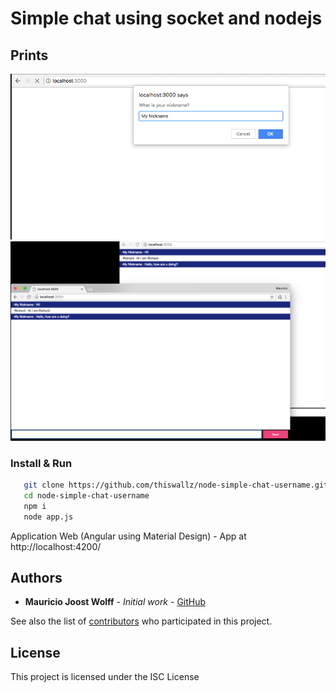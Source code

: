# Simple chat using socket and nodejs

## Prints

![Alt text](demo1.png?raw=true 'Home')
![Alt text](demo2.png?raw=true 'Home')

### Install & Run

```sh
   git clone https://github.com/thiswallz/node-simple-chat-username.git
   cd node-simple-chat-username
   npm i
   node app.js
```

Application Web (Angular using Material Design) - App at http://localhost:4200/

## Authors

- **Mauricio Joost Wolff** - _Initial work_ - [GitHub](https://github.com/thiswallz)

See also the list of [contributors](https://github.com/thiswallz/node-simple-chat-username/contributors) who participated in this project.

## License

This project is licensed under the ISC License
